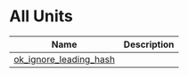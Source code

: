 # All Units


| Name | Description |
|---|---|
| [ok_ignore_leading_hash](ok_ignore_leading_hash.md) |   |

